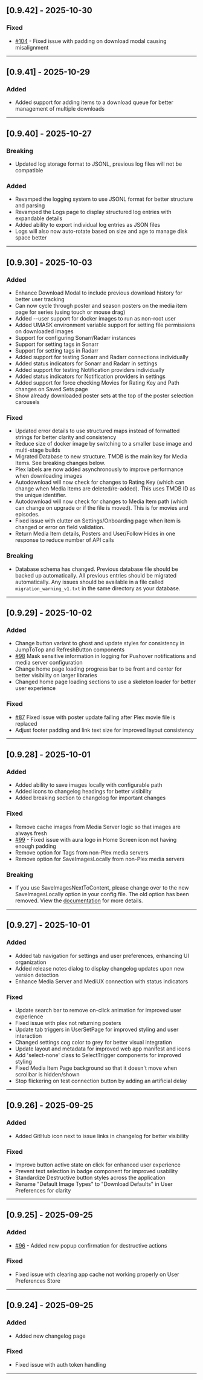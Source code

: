 ## [0.9.42] - 2025-10-30

### Fixed

- [#104](https://github.com/mediux-team/AURA/issues/104) - Fixed issue with padding on download modal causing misalignment

---

## [0.9.41] - 2025-10-29

### Added

- Added support for adding items to a download queue for better management of multiple downloads

---

## [0.9.40] - 2025-10-27

### Breaking

- Updated log storage format to JSONL, previous log files will not be compatible

### Added

- Revamped the logging system to use JSONL format for better structure and parsing
- Revamped the Logs page to display structured log entries with expandable details
- Added ability to export individual log entries as JSON files
- Logs will also now auto-rotate based on size and age to manage disk space better

---

## [0.9.30] - 2025-10-03

### Added

- Enhance Download Modal to include previous download history for better user tracking
- Can now cycle through poster and season posters on the media item page for series (using touch or mouse drag)
- Added --user support for docker images to run as non-root user
- Added UMASK environment variable support for setting file permissions on downloaded images
- Support for configuring Sonarr/Radarr instances
- Support for setting tags in Sonarr
- Support for setting tags in Radarr
- Added support for testing Sonarr and Radarr connections individually
- Added status indicators for Sonarr and Radarr in settings
- Added support for testing Notification providers individually
- Added status indicators for Notification providers in settings
- Added support for force checking Movies for Rating Key and Path changes on Saved Sets page
- Show already downloaded poster sets at the top of the poster selection carousels

### Fixed

- Updated error details to use structured maps instead of formatted strings for better clarity and consistency
- Reduce size of docker image by switching to a smaller base image and multi-stage builds
- Migrated Database to new structure. TMDB is the main key for Media Items. See breaking changes below.
- Plex labels are now added asynchronously to improve performance when downloading images
- Autodownload will now check for changes to Rating Key (which can change when Media Items are deleted/re-added). This uses TMDB ID as the unique identifier.
- Autodownload will now check for changes to Media Item path (which can change on upgrade or if the file is moved). This is for movies and episodes.
- Fixed issue with clutter on Settings/Onboarding page when item is changed or error on field validation.
- Return Media Item details, Posters and User/Follow Hides in one response to reduce number of API calls

### Breaking

- Database schema has changed. Previous database file should be backed up automatically. All previous entries should be migrated automatically. Any issues should be available in a file called
  `migration_warning_v1.txt` in the same directory as your database.

---

## [0.9.29] - 2025-10-02

### Added

- Change button variant to ghost and update styles for consistency in JumpToTop and RefreshButton components
- [#98](https://github.com/mediux-team/AURA/issues/98) Mask sensitive information in logging for Pushover notifications and media server configuration
- Change home page loading progress bar to be front and center for better visibility on larger libraries
- Changed home page loading sections to use a skeleton loader for better user experience

### Fixed

- [#87](https://github.com/mediux-team/AURA/issues/87) Fixed issue with poster update failing after Plex movie file is replaced
- Adjust footer padding and link text size for improved layout consistency

---

## [0.9.28] - 2025-10-01

### Added

- Added ability to save images locally with configurable path
- Added icons to changelog headings for better visibility
- Added breaking section to changelog for important changes

### Fixed

- Remove cache images from Media Server logic so that images are always fresh
- [#99](https://github.com/mediux-team/AURA/issues/99) - Fixed issue with aura logo in Home Screen icon not having enough padding
- Remove option for Tags from non-Plex media servers
- Remove option for SaveImagesLocally from non-Plex media servers

### Breaking

- If you use SaveImagesNextToContent, please change over to the new SaveImagesLocally option in your config file. The old option has been removed. View the [documentation](https://mediux-team.github.io/AURA/config#saveimageslocallyenabled) for more details.

---

## [0.9.27] - 2025-10-01

### Added

- Added tab navigation for settings and user preferences, enhancing UI organization
- Added release notes dialog to display changelog updates upon new version detection
- Enhance Media Server and MediUX connection with status indicators

### Fixed

- Update search bar to remove on-click animation for improved user experience
- Fixed issue with plex not returning posters
- Update tab triggers in UserSetPage for improved styling and user interaction
- Changed settings cog color to grey for better visual integration
- Update layout and metadata for improved web app manifest and icons
- Add 'select-none' class to SelectTrigger components for improved styling
- Fixed Media Item Page background so that it doesn't move when scrollbar is hidden/shown
- Stop flickering on test connection button by adding an artificial delay

---

## [0.9.26] - 2025-09-25

### Added

- Added GitHub icon next to issue links in changelog for better visibility

### Fixed

- Improve button active state on click for enhanced user experience
- Prevent text selection in badge component for improved usability
- Standardize Destructive button styles across the application
- Rename "Default Image Types" to "Download Defaults" in User Preferences for clarity

---

## [0.9.25] - 2025-09-25

### Added

- [#96](https://github.com/mediux-team/AURA/issues/96) - Added new popup confirmation for destructive actions

### Fixed

- Fixed issue with clearing app cache not working properly on User Preferences Store

---

## [0.9.24] - 2025-09-25

### Added

- Added new changelog page

### Fixed

- Fixed issue with auth token handling

---
